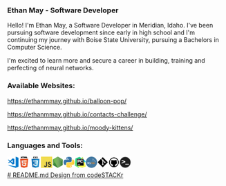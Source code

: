 ### Ethan May - Software Developer
Hello! I'm Ethan May, a Software Developer in Meridian, Idaho. I've been pursuing software development since early in high school and I'm continuing my journey with Boise State University, pursuing a Bachelors in Computer Science.

I'm excited to learn more and secure a career in building, training and perfecting of neural networks.


### Available Websites:

https://ethanmmay.github.io/balloon-pop/

https://ethanmmay.github.io/contacts-challenge/

https://ethanmmay.github.io/moody-kittens/


### Languages and Tools:

<img align="left" alt="Visual Studio Code" width="26px" src="vsc.png" />
<img align="left" alt="HTML5" width="26px" src="html.png" />
<img align="left" alt="CSS3" width="26px" src="css.png" />
<img align="left" alt="JavaScript" width="26px" src="js.png" />
<img align="left" alt="Node.js" width="26px" src="nodejs.png" />
<img align="left" alt="Python" width="26px" src="python.png" />
<img align="left" alt="PyCharm" width="26px" src="pycharm.png" />
<img align="left" alt="MySQL" width="26px" src="mysql.png" />
<img align="left" alt="Git" width="26px" src="git.png" />
<img align="left" alt="GitHub" width="26px" src="github.png" />
<img align="left" alt="Terminal" width="26px" src="terminal.png" />

<br><br><a href="https://github.com/codeSTACKr/codeSTACKr"># README.md Design from codeSTACKr</link>
